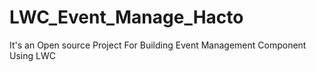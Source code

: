 # LWC_Event_Manage_Hacto
It's an Open source Project For Building Event Management Component Using LWC
